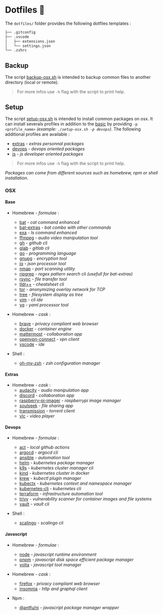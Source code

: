 # Dotfiles :wrench:

The `dotfiles/` folder provides the following dotfiles templates :

```txt
├── .gitconfig
├── .vscode
│   ├── extensions.json
│   └── settings.json
└── .zshrc
```

## Backup

The script [backup-osx.sh](./backup/backup-osx.sh) is intended to backup common files to another directory (local or remote). 

> For more infos use `-h` flag with the script to print help.

## Setup

The script [setup-osx.sh](./setup/setup-osx.sh) is intended to install common packages on osx.
It can install severals profiles in addition to the [basic](#base) by providing `-p <profile_name>` *(example: `./setup-osx.sh -p devops`)*. The following additional profiles are available :
- [extras](#extras) *- extras personnal packages*
- [devops](#devops) *- devops oriented packages*
- [js](#javascript) *- js developer oriented packages*

> For more infos use `-h` flag with the script to print help.

*Packages can come from different sources such as homebrew, npm or shell installation.*

### OSX

#### Base

- Homebrew *- formulae* :
  - [bat](https://github.com/sharkdp/bat) *- cat command enhanced*
  - [bat-extras](https://github.com/eth-p/bat-extras) *- bat combo with other commands*
  - [exa](https://the.exa.website) *- ls command enhanced*
  - [ffmpeg](https://ffmpeg.org/) *- audio video manipulation tool*
  - [gh](https://cli.github.com/) *- github cli*
  - [glab](https://gitlab.com/gitlab-org/cli) *- gitlab cli*
  - [go](https://go.dev/) *- programming language*
  - [gnupg](https://gnupg.org/) *- encryption tool*
  - [jq](https://stedolan.github.io/jq/) *- json processor tool*
  - [nmap](https://nmap.org/) *- port scanning utility*
  - [ripgrep](https://github.com/BurntSushi/ripgrep) *- regex pattern search cli (usefull for bat-extras)*
  - [rsync](https://rsync.samba.org/) *- file transfer tool*
  - [tldr++](https://github.com/isacikgoz/tldr) *- cheatsheet cli*
  - [tor](https://www.torproject.org/) *- anonymizing overlay network for TCP*
  - [tree](https://mama.indstate.edu/users/ice/tree/) *- filesystem display as tree*
  - [vim](https://www.vim.org/) *- cli ide*
  - [yq](https://github.com/mikefarah/yq) *- yaml processor tool*

- Homebrew *- cask* :
  - [brave](https://brave.com/fr/) *- privacy compliant web browser*
  - [docker](https://www.docker.com/) *- container engine*
  - [mattermost](https://mattermost.com/) *- collaboration app*
  - [openvpn-connect](https://openvpn.net/client-connect-vpn-for-mac-os/) *- vpn client*
  - [vscode](https://code.visualstudio.com/) *- ide*

- Shell :
  - [oh-my-zsh](https://github.com/ohmyzsh/ohmyzsh/) *- zsh configuration manager*

#### Extras

- Homebrew *- cask* :
  - [audacity](https://www.audacityteam.org/) *- audio manipulation app*
  - [discord](https://discord.com/) *- collaboration app*
  - [raspberry-pi-imager](https://www.raspberrypi.org/downloads/) *- raspberrypi image manager*
  - [soulseek](https://slsknet.org/) *- file sharing app*
  - [transmission](https://transmissionbt.com/) *- torrent client*
  - [vlc](https://videolan.org/) *- video player*

#### Devops

- Homebrew *- formulae* :
  - [act](https://github.com/nektos/act) *- local github actions*
  - [argocd](https://argoproj.github.io/cd) *- argocd cli*
  - [ansible](https://docs.ansible.com/) *- automation tool*
  - [helm](https://helm.sh/) *- kubernetes package manager*
  - [k9s](https://k9scli.io/) *- kubernetes cluster manager cli*
  - [kind](https://kind.sigs.k8s.io/) *- kubernetes cluster in docker*
  - [krew](https://sigs.k8s.io/krew/) *- kubectl plugin manager*
  - [kubectx](https://github.com/ahmetb/kubectx) *- kubernetes context and namespace manager*
  - [kubernetes-cli](https://kubernetes.io/docs/reference/kubectl/kubectl/) *- kubernetes cli*
  - [terraform](https://www.terraform.io/) *- infrastructure automation tool*
  - [trivy](https://aquasecurity.github.io/trivy/) *- vulnerability scanner for container images and file systems*
  - [vault](https://vaultproject.io/) *- vault cli*

- Shell :
  - [scalingo](https://doc.scalingo.com/) *- scalingo cli*

#### Javascript

- Homebrew *- formulae* :
  - [node](https://nodejs.org/) *- javascript runtime environment*
  - [pnpm](https://pnpm.io/fr/) *- javascript disk space efficient package manager*
  - [volta](https://volta.sh/) *- javascript tool manager*

- Homebrew  *- cask* :
  - [firefox](https://www.mozilla.org/firefox/) *- privacy compliant web browser*
  - [insomnia](https://insomnia.rest/) *- http and graphql client*

- Npm :
  - [@antfu/ni](https://github.com/antfu/ni) *- javascript package manager wrapper*
